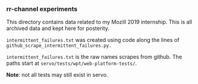 ### rr-channel experiments

This directory contains data related to my Mozill 2019 internship. This is all archived data and kept here for
posterity.

`intermittent_failures.txt` was created using code along the lines of `github_scrape_intermittent_failures.py.`

`intermittent_failures.txt` is the raw names scrapes from github. The paths start at
`servo/tests/wpt/web-platform-tests/`.

**Note**: not all tests may still exist in servo.